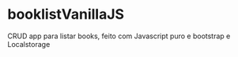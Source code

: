 # booklistVanillaJS
CRUD app para listar books, feito com Javascript puro e bootstrap e Localstorage

